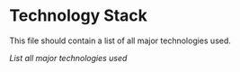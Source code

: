 # Technology Stack

This file should contain a list of all major technologies used.

*List all major technologies used*

